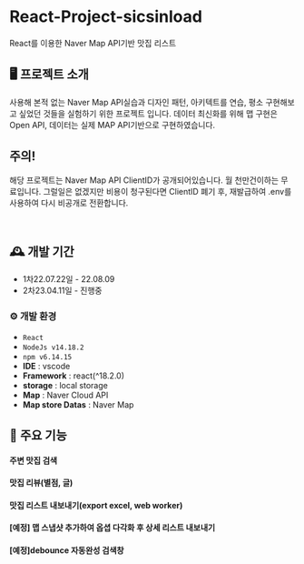 # React-Project-sicsinload
React를 이용한 Naver Map API기반 맛집 리스트


## 🖥️ 프로젝트 소개
사용해 본적 없는 Naver Map API실습과 디자인 패턴, 아키텍트를 연습, 평소 구현해보고 싶었던 것들을 실험하기 위한 프로젝트 입니다.
데이터 최신화를 위해 맵 구현은 Open API, 데이터는 실제 MAP API기반으로 구현하였습니다.

## 주의!
해당 프로젝트는 Naver Map API ClientID가 공개되어있습니다.
월 천만건이하는 무료입니다. 
그럴일은 없겠지만 비용이 청구된다면 ClientID 폐기 후, 재발급하여 .env를 사용하여 다시 비공개로 전환합니다.

<br>

## 🕰️ 개발 기간
* 1차22.07.22일 - 22.08.09
* 2차23.04.11일 - 진행중

### ⚙️ 개발 환경
- `React`
- `NodeJs v14.18.2`
- `npm v6.14.15`
- **IDE** : vscode
- **Framework** : react(^18.2.0)
- **storage** : local storage
- **Map** : Naver Cloud API
- **Map store Datas** : Naver Map

## 📌 주요 기능
#### 주변 맛집 검색 

#### 맛집 리뷰(별점, 글)

#### 맛집 리스트 내보내기(export excel, web worker)
#### [예정] 맵 스냅샷 추가하여 옵셥 다각화 후 상세 리스트 내보내기

#### [예정]debounce 자동완성 검색창
